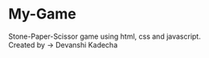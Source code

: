 # My-Game
Stone-Paper-Scissor game using html, css and javascript.
<br>
Created by -> Devanshi Kadecha  
